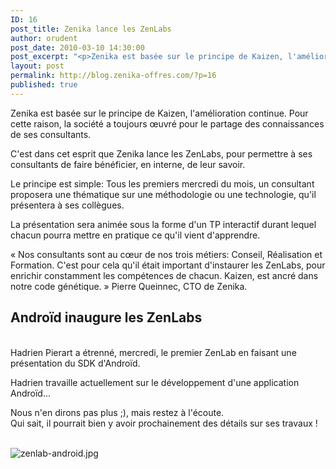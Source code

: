 ```yaml
---
ID: 16
post_title: Zenika lance les ZenLabs
author: orudent
post_date: 2010-03-10 14:30:00
post_excerpt: "<p>Zenika est basée sur le principe de Kaizen, l'amélioration continue. Pour cette raison, la société a toujours œuvré pour le partage des connaissances de ses consultants.</p> <p>C'est dans cet esprit que Zenika lance les ZenLabs, pour permettre à ses consultants de faire bénéficier, en interne, de leur savoir.</p>"
layout: post
permalink: http://blog.zenika-offres.com/?p=16
published: true
---
```

<p>Zenika est basée sur le principe de Kaizen, l'amélioration continue. Pour cette raison, la société a toujours œuvré pour le partage des connaissances de ses consultants.</p> <p>C'est dans cet esprit que Zenika lance les ZenLabs, pour permettre à ses consultants de faire bénéficier, en interne, de leur savoir.</p>
<!--more-->
<p>Le principe est simple: Tous les premiers mercredi du mois, un consultant proposera une thématique sur une méthodologie ou une technologie, qu'il présentera à ses collègues.</p> <p>La présentation sera animée sous la forme d'un TP interactif durant lequel chacun pourra mettre en pratique ce qu'il vient d'apprendre.</p> <p>« Nos consultants sont au cœur de nos trois métiers: Conseil, Réalisation et Formation. C'est pour cela qu'il était important d'instaurer les ZenLabs, pour enrichir constamment les compétences de chacun. Kaizen, est ancré dans notre code génétique. » Pierre Queinnec, CTO de Zenika.</p> <h2>Androïd inaugure les ZenLabs</h2> <p><br />
Hadrien Pierart a étrenné, mercredi, le premier ZenLab en faisant une présentation du SDK d'Androïd.</p> <p>Hadrien travaille actuellement sur le développement d'une application Androïd... <br /></p> <p>Nous n'en dirons pas plus ;), mais restez à l'écoute. <br />
Qui sait, il pourrait bien y avoir prochainement des détails sur ses travaux !<br /><br /></p> <p><img src="/wp-content/uploads/2015/07/.zenlab-android_s.jpg" alt="zenlab-android.jpg" style="display:block; margin:0 auto;" /><br /></p>